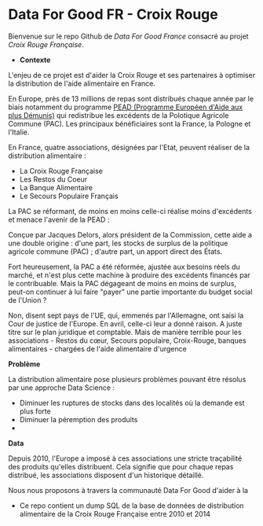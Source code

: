 # Data For Good FR - Croix Rouge

Bienvenue sur le repo Github de _Data For Good France_ consacré au projet _Croix Rouge Française_. 

- **Contexte** 

L'enjeu de ce projet est d'aider la Croix Rouge et ses partenaires à optimiser la distribution de l'aide alimentaire en France. 

En Europe, près de 13 millions de repas sont distribués chaque année par le biais notamment du programme [PEAD (Programme Européen d'Aide aux plus Démunis)](http://fr.wikipedia.org/wiki/Programme_europ%C3%A9en_d%27aide_aux_plus_d%C3%A9munis) qui redistribue les excédents de la Polotique Agricole Commune (PAC). Les principaux bénéficiaires sont la France, la Pologne et l'Italie. 

En France, quatre associations, désignées par l'Etat, peuvent réaliser de la distribution alimentaire : 
  - La Croix Rouge Française
  - Les Restos du Coeur
  - La Banque Alimentaire
  - Le Secours Populaire Français

La PAC se réformant, de moins en moins  celle-ci réalise moins d'excédents et menace l'avenir de la PEAD : 

Conçue par Jacques Delors, alors président de la Commission, cette aide a une double origine : d'une part, les stocks de surplus de la politique agricole commune (PAC) ; d'autre part, un apport direct des États.

Fort heureusement, la PAC a été réformée, ajustée aux besoins réels du marché, et n'est plus cette machine à produire des excédents financés par le contribuable. Mais la PAC dégageant de moins en moins de surplus, peut-on continuer à lui faire "payer" une partie importante du budget social de l'Union ?

Non, disent sept pays de l'UE, qui, emmenés par l'Allemagne, ont saisi la Cour de justice de l'Europe. En avril, celle-ci leur a donné raison. A juste titre sur le plan juridique et comptable. Mais de manière terrible pour les associations - Restos du cœur, Secours populaire, Croix-Rouge, banques alimentaires - chargées de l'aide alimentaire d'urgence

**Problème**

La distribution alimentaire pose plusieurs problèmes pouvant être résolus par une approche Data Science : 

  - Diminuer les ruptures de stocks dans des localités où la demande est plus forte
  - Diminuer la péremption des produits
  - 

**Data** 

Depuis 2010, l'Europe a imposé à ces associations une stricte traçabilité des produits qu'elles distribuent. Cela signifie que pour chaque repas distribué, les associations disposent d'un historique détaillé. 


Nous nous proposons à travers la communauté Data For Good d'aider à la 

- Ce repo contient un dump SQL de la base de données de distribution alimentaire de la Croix Rouge Française entre 2010 et 2014

